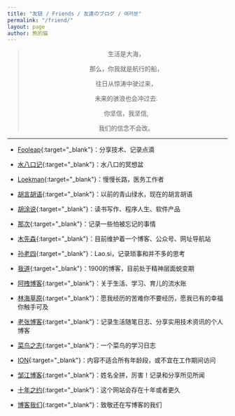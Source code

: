 ```yaml
---
title: "友链 / Friends / 友達のブログ / 여러분"
permalink: "/friend/"
layout: page
author: 熊的猫
---
```


<style>blockquote p{text-align:center!important}.fl{width:33%;text-align:center;float:left}</style>

> 生活是大海，
> 
> 那么，你我就是航行的船，
> 
> 往日从惊涛中驶过来，
> 
> 未来的骇浪也会冲过去.
> 
> 你坚信，我坚信,
> 
> 我们的信念不会改。

------------

* [Fooleap](https://blog.fooleap.org/){:target="_blank"}：分享技术、记录点滴

* [水八口记](https://blog.shuiba.co/){:target="_blank"}：水八口的冥想盆

* [Loekman](https://mmcl.net/){:target="_blank"}：慢慢长路，医务工作者

* [胡言胡语](https://husay.cc/){:target="_blank"}：以前的青山绿水，现在的胡言胡语

* [胡涂说](https://hutusi.com/){:target="_blank"}：读书写作、程序人生、软件产品

* [那次](https://na.ci/){:target="_blank"}：记录一些怕被忘记的事情

* [木先森](http://www.meizg.cn/){:target="_blank"}：目前维护着一个博客、公众号、网址导航站

* [孙老四](http://lao.si/){:target="_blank"}：Lao.si，记录琐事和并不多的思考

* [我道](http://1900.live/){:target="_blank"}：1900的博客，目前处于精神层面蜕变期

* [阿拽博客](https://azhuai.com/){:target="_blank"}：关于生活、学习、育儿的流水账

* [林海草原](https://lhcy.org/){:target="_blank"}：愿我经历的苦难你不要经历，愿我已有的幸福你触手可及

* [老张博客](https://laozhang.org/){:target="_blank"}：记录生活随笔日志、分享实用技术资讯的个人博客

* [菜鸟之志](http://loonlog.com/){:target="_blank"}：一个菜鸟的学习日志

* [ION](https://zooo.io/){:target="_blank"}：内容不适合所有年龄段，或不宜在工作期间访问

* [邹江博客](https://www.zoujiang.com/){:target="_blank"}：姓名全拼，厉害！记录和分享所见所闻

* [十年之约](https://www.foreverblog.cn/blog/2794.html){:target="_blank"}：这个网站会存在十年或者更久

* [博客我们](https://blogwe.com/){:target="_blank"}：致敬还在写博客的我们
